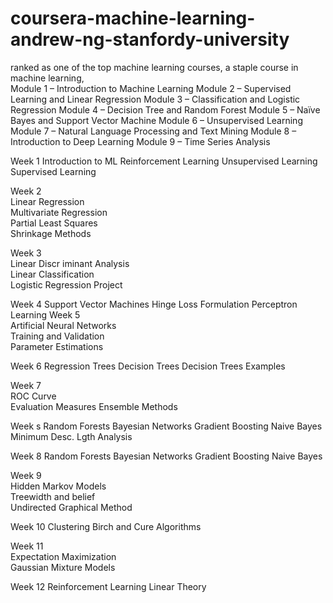 # coursera-machine-learning-andrew-ng-stanfordy-university
 ranked as one of the top machine learning courses, a staple course in machine learning,  
    Module 1 – Introduction to Machine Learning
    Module 2 – Supervised Learning and Linear Regression
    Module 3 – Classification and Logistic Regression
    Module 4 – Decision Tree and Random Forest
    Module 5 – Naïve Bayes and Support Vector Machine
    Module 6 – Unsupervised Learning
    Module 7 – Natural Language Processing and Text Mining
    Module 8 – Introduction to Deep Learning
    Module 9 – Time Series Analysis
    
    
Week 1
Introduction to ML
Reinforcement Learning
Unsupervised Learning
Supervised Learning

Week 2		
Linear Regression		
Multivariate Regression		
Partial Least Squares		
Shrinkage Methods		

Week 3	
Linear Discr iminant Analysis	
Linear Classification	
Logistic Regression	
Project	

 Week 4
Support Vector Machines
Hinge Loss Formulation
Perceptron Learning
Week 5			
Artificial Neural Networks			
Training and Validation			
Parameter Estimations			

Week 6
Regression Trees
Decision Trees
Decision Trees Examples

Week 7	
ROC Curve	
Evaluation Measures	
Ensemble Methods	

Week s
Random Forests
Bayesian Networks
Gradient
Boosting
Naive Bayes
Minimum Desc. Lgth Analysis	

Week 8
Random Forests
Bayesian Networks
Gradient
Boosting
Naive Bayes

Week 9		
Hidden Markov Models		
Treewidth and belief		
Undirected Graphical Method		

Week 10
Clustering
Birch and Cure Algorithms

Week 11			
Expectation Maximization			
Gaussian Mixture Models			

Week 12
Reinforcement Learning
Linear Theory

   
  
